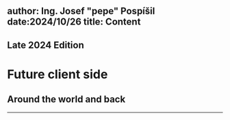 author: Ing. Josef "pepe" Pospíšil
date:2024/10/26
title: Content
---
## Late 2024 Edition
# Future client side
## Around the world and back
---

